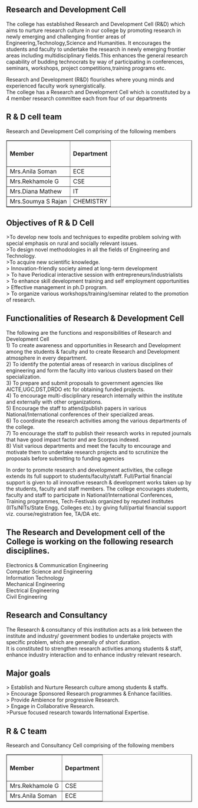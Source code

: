 <div align="left" class="contentDiv">
<h2>Research and Development Cell</h2>
<p>The college has established Research and Development Cell (R&amp;D) which aims to nurture research  culture in our college by promoting research  in newly emerging and challenging frontier areas of Engineering,Technology,Science and Humanities.  It encourages the students and faculty to undertake the research in newly emerging frontier areas including multidisciplinary fields.This enhances the general research capability of budding technocrats by way of participating in conferences, seminars, workshops, project competitions,training programs etc.<br/>

Research and Development (R&amp;D) flourishes where young minds and experienced faculty work synergistically.<br/>
 The college has a Research and Development Cell which is constituted  by a 4 member research committee each from four of our departments<br/>
</p>
<h2>R &amp; D cell team </h2>
<p>Research and Development Cell comprising of the following members</p>
<table border="1">
<tr><td><h4>Member</h4></td><td><h4>Department</h4></td>
<tr><td>Mrs.Anila Soman</td><td>ECE</td></tr>
<tr><td>Mrs.Rekhamole G</td><td>CSE</td></tr>
<tr><td>Mrs.Diana Mathew</td><td>IT</td></tr>
<tr><td>Mrs.Soumya S Rajan</td><td>CHEMISTRY</td></tr>
</tr></table>
<h2>Objectives of R &amp; D Cell </h2>
<p>&gt;To develop new tools and techniques to expedite problem solving with special emphasis on rural and socially relevant issues.<br/>
&gt;To design novel methodologies in all the fields of Engineering and Technology.<br/>
&gt;To acquire new scientific knowledge.<br/>
&gt; Innovation-friendly society aimed at long-term development<br/>
&gt; To have Periodical interactive session with entrepreneurs/industrialists<br/>
&gt; To enhance skill development training and self employment opportunities<br/>
&gt; Effective management in ph.D program.<br/>
&gt; To organize various workshops/training/seminar related to the promotion of research.<br/>
<h2>Functionalities of Research &amp; Development Cell</h2>
The following are the functions and responsibilities of Research and Development Cell<br/>
1) To create awareness and opportunities in Research and Development among the students &amp; faculty and to create Research and Development atmosphere in every department.<br/>
2) To identify the potential areas of research in various disciplines of engineering and form the faculty into various clusters based on their specialization.<br/>
3) To prepare and submit proposals to government agencies like AICTE,UGC,DST,DRDO etc for obtaining funded projects.<br/>
4) To encourage multi-disciplinary research internally within the institute and externally with other organizations.<br/>
5) Encourage the staff to attend/publish papers in various National/International conferences of their specialized areas.<br/>
6) To coordinate the research activities among the various departments of the college.<br/>
7) To encourage the staff to publish their research works in reputed journals that have good impact factor and are Scorpus indexed.<br/>
8) Visit various departments and meet the faculty to encourage and motivate them to undertake research projects and to scrutinize the proposals before submitting to funding agencies<br/>
<p>In order to promote research and development activities, the college extends its full support to students/faculty/staff. Full/Partial financial support is given to all innovative research &amp; development works taken up by the students, faculty and staff members. The college encourages students, faculty and staff to participate in National/International Conferences, Training programmes, Tech-Festivals organized by reputed institutes (IITs/NITs/State Engg. Colleges etc.) by giving full/partial financial support viz. course/registration fee, TA/DA etc.</p>
<h2>The Research and Development cell of the College is working on the following research disciplines.</h2>
<p>Electronics &amp; Communication Engineering<br/>
Computer Science and Engineering<br/>
Information Technology<br/>
Mechanical Engineering<br/>
Electrical Engineering<br/>
Civil Engineering<br/></p>
<h2>Research and Consultancy</h2>
<p>The Research &amp; consultancy of this institution acts as a link between the institute and industry/ government bodies to undertake projects with specific problem, which are generally of short duration.
<br/>It is constituted to strengthen research activities among students &amp; staff, enhance industry interaction and to enhance industry relevant research.<br/>
</p>
<h2>Major goals </h2>
<p>&gt; Establish and Nurture Research culture among students &amp; staffs.<br/>
&gt; Encourage Sponsored Research programmes &amp; Enhance facilities.<br/>
&gt; Provide Ambience for progressive Research.<br/>
&gt; Engage in Collaborative Research.<br/>
&gt;Pursue focused research towards International Expertise.<br/>
<p>
<h2>R &amp; C team </h2>
<p>Research and Consultancy Cell comprising of the following members</p>
<table border="1">
<tr><td><h4>Member</h4></td><td><h4>Department</h4></td>
<tr><td>Mrs.Rekhamole G</td><td>CSE</td></tr>
<tr><td>Mrs.Anila Soman</td><td>ECE</td></tr>
</tr></table>
<html>
<head>
</head>
<body>
<html>
<head>
</head>
<body>
</body>
</html>
</body>
</html>
</p></p></p></div>